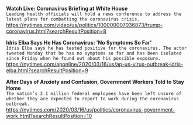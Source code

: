 **Watch Live: Coronavirus Briefing at White House**\
`Leading health officials will hold a news conference to address the latest plans for combatting the coronavirus crisis.`\
https://nytimes.com/video/us/politics/100000007036873/trump-coronavirus.html?searchResultPosition=8

**Idris Elba Says He Has Coronavirus: 'No Symptoms So Far'**\
`Idris Elba says he has tested positive for the coronavirus. The actor tweeted Monday that he has no symptoms so far and has been isolated since Friday when he found out about his possible exposure. `\
https://nytimes.com/aponline/2020/03/16/us/ap-us-virus-outbreak-idris-elba.html?searchResultPosition=9

**After Days of Anxiety and Confusion, Government Workers Told to Stay Home**\
`The nation’s 2.1 million federal employees have been left unsure of whether they are expected to report to work during the coronavirus outbreak.`\
https://nytimes.com/2020/03/16/us/politics/coronavirus-government-work.html?searchResultPosition=10


